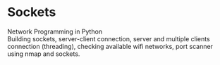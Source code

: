 # Sockets
Network Programming in Python <br>
Building sockets, server-client connection, server and multiple clients connection (threading), checking available wifi networks, port scanner using nmap and sockets.
